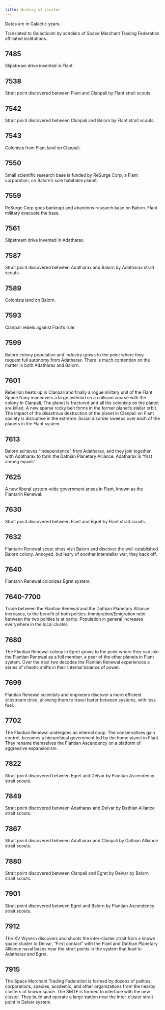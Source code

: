 ```yaml
---
title: History of cluster
---
```


Dates are in Galactic years. 

Translated to Galacticom by scholars of Space Merchant Trading Federation affiliated institutions.

## 7485
Slipstream drive invented in Flant.

## 7538
Strait point discovered between Flant and Clanpali by Flant strait scouts.

## 7542
Strait point discovered between Clanpali and Balorn by Flant strait scouts.

## 7543
Colonists from Flant land on Clanpali.

## 7550
Small scientific research base is funded by ReSurge Corp, a Flant corporation, on Balorn’s sole habitable planet.

## 7559
ReSurge Corp goes bankrupt and abandons research base on Balorn. Flant military evacuate the base.

## 7561
Slipstream drive invented in Adatharax.

## 7587
Strait point discovered between Adatharax and Balorn by Adatharax strait scouts.

## 7589
Colonists land on Balorn.

## 7593
Clanpali rebels against Flant’s rule.

## 7599
Balorn colony population and industry grows to the point where they request full autonomy from Adatharax. There is much contention on the matter in both Adatharax and Balorn.

## 7601
Rebellion heats up in Clanpali and finally a rogue military unit of the Flant Space Navy maneuvers a large asteroid on a collision course with the colony in Clanpali. The planet is fractured and all the colonists on the planet are killed. A new sparse rocky belt forms in the former planet’s stellar orbit.
The impact of the disastrous destruction of the planet in Clanpali on Flant society is disruptive in the extreme. Social disorder sweeps over each of the planets in the Flant system.

## 7613
Balorn achieves “independence” from Adatharax, and they join together with Adatharax to form the Dathian Planetary Alliance. Adatharax is “first among equals”.

## 7625
A new liberal system-wide government arises in Flant, known as the Flantarin Renewal.

## 7630
Strait point discovered between Flant and Egret by Flant strait scouts.

## 7632
Flantarin Renewal scout ships visit Balorn and discover the well established Balorn colony. Annoyed, but leary of another interstellar war, they back off.

## 7640
Flantarin Renewal colonizes Egret system.

## 7640-7700
Trade between the Flantian Renewal and the Dathian Planetary Alliance increases, to the benefit of both polities. Immigration/Emigration ratio between the two polities is at parity. Population in general increases everywhere in the local cluster.

## 7680
The Flantian Renewal colony in Egret grows to the point where they can join the Flantian Renewal as a full member, a peer of the other planets in Flant system. Over the next two decades the Flantian Renewal experiences a series of chaotic shifts in their internal balance of power.

## 7699
Flantian Renewal scientists and engineers discover a more efficient slipstream drive, allowing them to travel faster between systems, with less fuel.

## 7702
The Flantian Renewal undergoes an internal coup. The conservatives gain control, becomes a hierarchical government led 
by the home planet in Flant. They rename themselves the Flantian Ascendency on a platform of aggressive expansionism.

## 7822
Strait point discovered between Egret and Delvar by Flantian Ascendency strait scouts.

## 7849
Strait point discovered between Adatharax and Delvar by Dathian Alliance strait scouts.

## 7867
Strait point discovered between Adatharax and Clanpali by Dathian Alliance strait scouts.

## 7880
Strait point discovered between Clanpali and Egret by Delvar by Balorn strait scouts.

## 7901
Strait point discovered between Egret and Balorn by Flantian Ascendency strait scouts.

## 7912
The XV Wyvern discovers and shoots the inter-cluster strait from a known space cluster to Delvar, “First contact” with the Flant and Dathian Planetary Alliance naval bases near the strait points in the system that lead to Adatharax and Egret.

## 7915
The Space Merchant Trading Federation is formed by dozens of polities, corporations, species, academic, and other organizations 
from the nearby clusters of known space. The SMTF is formed to interface with the new cluster. They build and operate a large station near the inter-cluster strait point in Delvar system.
